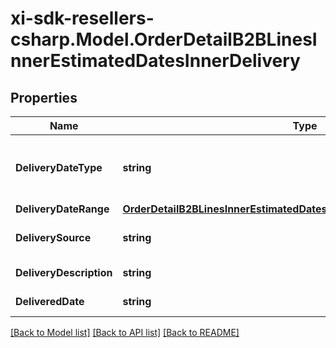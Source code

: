 # xi-sdk-resellers-csharp.Model.OrderDetailB2BLinesInnerEstimatedDatesInnerDelivery

## Properties

Name | Type | Description | Notes
------------ | ------------- | ------------- | -------------
**DeliveryDateType** | **string** | Date type. Example Single or multiple dates. | [optional] 
**DeliveryDateRange** | [**OrderDetailB2BLinesInnerEstimatedDatesInnerDeliveryDeliveryDateRange**](OrderDetailB2BLinesInnerEstimatedDatesInnerDeliveryDeliveryDateRange.md) |  | [optional] 
**DeliverySource** | **string** | Source of the delivery. | [optional] 
**DeliveryDescription** | **string** | Delivery description. | [optional] 
**DeliveredDate** | **string** | Delivery date. | [optional] 

[[Back to Model list]](../README.md#documentation-for-models) [[Back to API list]](../README.md#documentation-for-api-endpoints) [[Back to README]](../README.md)

